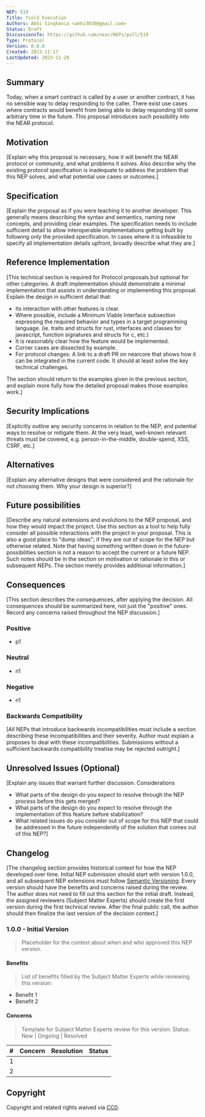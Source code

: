 ```yaml
---
NEP: 519
Title: Yield Execution
Authors: Akhi Singhania <akhi3030@gmail.com>
Status: Draft
DiscussionsTo: https://github.com/near/NEPs/pull/519
Type: Protocol
Version: 0.0.0
Created: 2023-11-17
LastUpdated: 2023-11-20
---
```


## Summary

Today, when a smart contract is called by a user or another contract, it has no sensible way to delay responding to the caller.  There exist use cases where contracts would benefit from being able to delay responding till some arbitrary time in the future.  This proposal introduces such possibility into the NEAR protocol.

## Motivation

[Explain why this proposal is necessary, how it will benefit the NEAR protocol or community, and what problems it solves. Also describe why the existing protocol specification is inadequate to address the problem that this NEP solves, and what potential use cases or outcomes.]

## Specification

[Explain the proposal as if you were teaching it to another developer. This generally means describing the syntax and semantics, naming new concepts, and providing clear examples. The specification needs to include sufficient detail to allow interoperable implementations getting built by following only the provided specification. In cases where it is infeasible to specify all implementation details upfront, broadly describe what they are.]

## Reference Implementation

[This technical section is required for Protocol proposals but optional for other categories. A draft implementation should demonstrate a minimal implementation that assists in understanding or implementing this proposal. Explain the design in sufficient detail that:

* Its interaction with other features is clear.
* Where possible, include a Minimum Viable Interface subsection expressing the required behavior and types in a target programming language. (ie. traits and structs for rust, interfaces and classes for javascript, function signatures and structs for c, etc.)
* It is reasonably clear how the feature would be implemented.
* Corner cases are dissected by example.
* For protocol changes: A link to a draft PR on nearcore that shows how it can be integrated in the current code. It should at least solve the key technical challenges.

The section should return to the examples given in the previous section, and explain more fully how the detailed proposal makes those examples work.]

## Security Implications

[Explicitly outline any security concerns in relation to the NEP, and potential ways to resolve or mitigate them. At the very least, well-known relevant threats must be covered, e.g. person-in-the-middle, double-spend, XSS, CSRF, etc.]

## Alternatives

[Explain any alternative designs that were considered and the rationale for not choosing them. Why your design is superior?]

## Future possibilities

[Describe any natural extensions and evolutions to the NEP proposal, and how they would impact the project. Use this section as a tool to help fully consider all possible interactions with the project in your proposal. This is also a good place to "dump ideas"; if they are out of scope for the NEP but otherwise related. Note that having something written down in the future-possibilities section is not a reason to accept the current or a future NEP. Such notes should be in the section on motivation or rationale in this or subsequent NEPs. The section merely provides additional information.]

## Consequences

[This section describes the consequences, after applying the decision. All consequences should be summarized here, not just the "positive" ones. Record any concerns raised throughout the NEP discussion.]

### Positive

* p1

### Neutral

* n1

### Negative

* n1

### Backwards Compatibility

[All NEPs that introduce backwards incompatibilities must include a section describing these incompatibilities and their severity. Author must explain a proposes to deal with these incompatibilities. Submissions without a sufficient backwards compatibility treatise may be rejected outright.]

## Unresolved Issues (Optional)

[Explain any issues that warrant further discussion. Considerations

* What parts of the design do you expect to resolve through the NEP process before this gets merged?
* What parts of the design do you expect to resolve through the implementation of this feature before stabilization?
* What related issues do you consider out of scope for this NEP that could be addressed in the future independently of the solution that comes out of this NEP?]

## Changelog

[The changelog section provides historical context for how the NEP developed over time. Initial NEP submission should start with version 1.0.0, and all subsequent NEP extensions must follow [Semantic Versioning](https://semver.org/). Every version should have the benefits and concerns raised during the review. The author does not need to fill out this section for the initial draft. Instead, the assigned reviewers (Subject Matter Experts) should create the first version during the first technical review. After the final public call, the author should then finalize the last version of the decision context.]

### 1.0.0 - Initial Version

> Placeholder for the context about when and who approved this NEP version.

#### Benefits

> List of benefits filled by the Subject Matter Experts while reviewing this version:

* Benefit 1
* Benefit 2

#### Concerns

> Template for Subject Matter Experts review for this version:
> Status: New | Ongoing | Resolved

|   # | Concern | Resolution | Status |
| --: | :------ | :--------- | -----: |
|   1 |         |            |        |
|   2 |         |            |        |

## Copyright

Copyright and related rights waived via [CC0](https://creativecommons.org/publicdomain/zero/1.0/).
